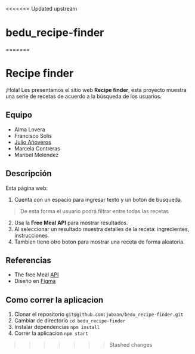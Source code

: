 <<<<<<< Updated upstream
# bedu_recipe-finder
=======
#  Recipe finder
¡Hola! Les presentamos el sitio web **Recipe finder**, esta proyecto muestra una serie de recetas de acuerdo a la búsqueda de los usuarios.

##  Equipo
- Alma Lovera
- Francisco Solís
- [Julio Añoveros](https://github.com/jubaan)
- Marcela Contreras
- Maribel Melendez

##  Descripción
Esta página web:
1. Cuenta con un espacio para ingresar texto y un boton de busqueda.
>De esta forma el usuario podrá filtrar entre todas las recetas
2. Usa la **Free Meal API** para mostrar resultados.
3. Al seleccionar un resultado muestra detalles de la receta: ingredientes, instrucciones.
4. Tambien tiene otro boton para mostrar una receta de forma aleatoria.

##  Referencias
- The free Meal [API](https://www.themealdb.com/api.php)
- Diseño en [Figma](https://www.figma.com/file/kiAo9w40NfrFrMelgHCe76/bedu_recipe-finder?node-id=0%3A1)


## Como correr la aplicacion
1. Clonar el repositorio `git@github.com:jubaan/bedu_recipe-finder.git`
2. Cambiar de directorio `cd bedu_recipe-finder`
3. Instalar dependencias `npm install`
4. Correr la aplicacion `npm start`
>>>>>>> Stashed changes
